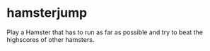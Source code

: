 # hamsterjump
Play a Hamster that has to run as far as possible and try to beat the highscores of other hamsters.
